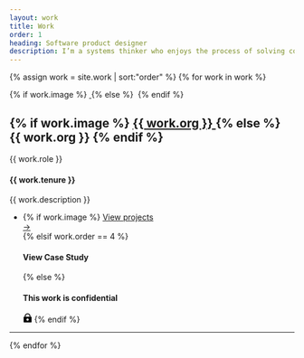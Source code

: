 ```yaml
---
layout: work
title: Work
order: 1
heading: Software product designer
description: I’m a systems thinker who enjoys the process of solving complex problems with thoughtful software teams. I combine research, human-computer interaction, visual design, design systems, and prototyping to collaboratively build new product features. I like asking questions, searching for answers, sweating the details, and building new things.
---
```


{% assign work = site.work | sort:"order" %}
{% for work in work %}
<section class="c-work">
  <div class="c-work__image">
    {% if work.image %}
    <a href="{{ work.url | prepend: site.baseurl }}">
      <img class="c-work__image--thumbnail" src="..{{ work.logo }}" alt="">
    </a>
    {% else %}
    <img class="c-work__image--thumbnail" src="..{{ work.logo }}" alt="">
    {% endif %}
  </div>
  <div class="c-work__body c-text-format">
    <h2 class="c-work__m-strip">
      {% if work.image %}
      <a href="{{ work.url | prepend: site.baseurl }}" class="c-work__li--{{ work.title }} u-inline-block">
        {{ work.org }}
      </a>
      {% else %}
      {{ work.org }}
      {% endif %}
    </h2>
    <span>{{ work.role }}</span>
    <h4>{{ work.tenure }}</h4>
    <p class="c-work__description">{{ work.description }}</p>
    <ul class="c-work__project-list">
      <li class="c-work__project">
        {% if work.image %}
        <a href="{{ work.url | prepend: site.baseurl }}" class="c-work__li--{{ work.title }}">
          <span>View projects</span>
          <div class="c-work__arrow">&#8594;</div>
        </a>
        {% elsif work.order == 4 %}
        <h4>View Case Study</h4>
        {% else %}
        <h4>This work is confidential</h4>
        <svg class="c-icon c-icon--lock" width="16" height="16" viewBox="0 0 16 16" fill="none" xmlns="http://www.w3.org/2000/svg"><path class="c-icon__fill" fill-rule="evenodd" clip-rule="evenodd" d="M8 0C5.23858 0 3 2.23858 3 5V6H2C1.44772 6 1 6.44772 1 7V15C1 15.5523 1.44772 16 2 16H14C14.5523 16 15 15.5523 15 15V7C15 6.44771 14.5523 6 14 6H13V5C13 2.23858 10.7614 0 8 0ZM11.5 6V5C11.5 3.067 9.933 1.5 8 1.5C6.067 1.5 4.5 3.067 4.5 5V6H11.5ZM10 11C10 12.1046 9.10457 13 8 13C6.89543 13 6 12.1046 6 11C6 9.89543 6.89543 9 8 9C9.10457 9 10 9.89543 10 11Z" fill="black"/></svg>
        {% endif %}
      </li>
    </ul>
  </div>
</section>
<hr class="footer-hr">
{% endfor %}
